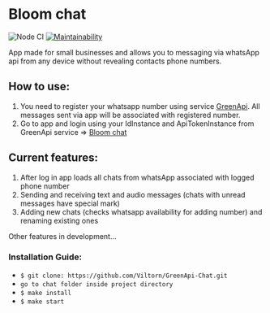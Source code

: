 # Bloom chat
![Node CI](https://github.com/Viltorn/frontend-project-12/actions/workflows/nodejs.yml/badge.svg)
[![Maintainability](https://api.codeclimate.com/v1/badges/a52d9496d05e2f99b7fe/maintainability)](https://codeclimate.com/github/Viltorn/GreenApi-Chat/maintainability)

App made for small businesses and allows you to messaging via whatsApp api from any device without revealing contacts phone numbers.

## How to use:
  1. You need to register your whatsapp number using service [GreenApi](https://console.green-api.com). All messages sent via app will be associated with registered number.
  2. Go to app and login using your IdInstance and ApiTokenInstance from GreenApi service => [Bloom chat](https://green-api-chat-topaz.vercel.app)

## Current features:
  1. After log in app loads all chats from whatsApp associated with logged phone number
  2. Sending and receiving text and audio messages (chats with unread messages have special mark)
  3. Adding new chats (checks whatsapp availability for adding number) and renaming existing ones

Other features in development...
### Installation Guide:

* ```$ git clone: https://github.com/Viltorn/GreenApi-Chat.git```
* ```go to chat folder inside project directory```
* ```$ make install```
* ```$ make start```
